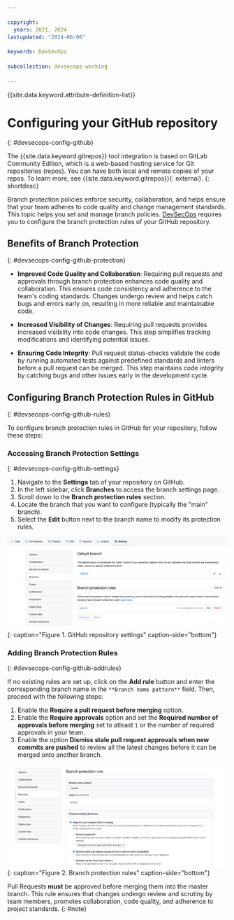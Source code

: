 ```yaml
---

copyright:
  years: 2021, 2024
lastupdated: "2024-06-06"

keywords: DevSecOps

subcollection: devsecops-working

---
```


{{site.data.keyword.attribute-definition-list}}


# Configuring your GitHub repository
{: #devsecops-config-github}

The {{site.data.keyword.gitrepos}} tool integration is based on GitLab Community Edition, which is a web-based hosting service for Git repositories (repos). You can have both local and remote copies of your repos. To learn more, see {{site.data.keyword.gitrepos}}{: external}.
{: shortdesc}

Branch protection policies enforce security, collaboration, and helps ensure that your team adheres to code quality and change management standards. This topic helps you set and manage branch policies. [DevSecOps](/docs/devsecops?topic=devsecops-cd-devsecops-arch) requires you to configure the branch protection rules of your GitHub repository.


## Benefits of Branch Protection
{: #devsecops-config-github-protection}

- **Improved Code Quality and Collaboration**: Requiring pull requests and approvals through branch protection enhances code quality and collaboration. This ensures code consistency and adherence to the team's coding standards. Changes undergo review and helps catch bugs and errors early on, resulting in more reliable and maintainable code.

- **Increased Visibility of Changes**: Requiring pull requests provides increased visibility into code changes. This step simplifies tracking modifications and identifying potential issues.

- **Ensuring Code Integrity**: Pull request status-checks validate the code by running automated tests against predefined standards and linters before a pull request can be merged. This step maintains code integrity by catching bugs and other issues early in the development cycle.

## Configuring Branch Protection Rules in GitHub
{: #devsecops-config-github-rules}

To configure branch protection rules in GitHub for your repository, follow these steps:

### Accessing Branch Protection Settings
{: #devsecops-config-github-settings}

1. Navigate to the **Settings** tab of your repository on GitHub.
2. In the left sidebar, click **Branches** to access the branch settings page.
3. Scroll down to the **Branch protection rules** section.
4. Locate the branch that you want to configure (typically the "main" branch).
5. Select the **Edit** button next to the branch name to modify its protection rules.

![GitHub repository settings](images/devsecops_configure-branch-protection_github_settings.png){: caption="Figure 1. GitHub repository settings" caption-side="bottom"}

### Adding Branch Protection Rules
{: #devsecops-config-github-addrules}

If no existing rules are set up, click on the **Add rule** button and enter the corresponding branch name in the `**Branch name pattern**` field. Then, proceed with the following steps:

1. Enable the **Require a pull request before merging** option.
2. Enable the **Require approvals** option and set the **Required number of approvals before merging** set to atleast `1` or the number of required approvals in your team.
3. Enable the option **Dismiss stale pull request approvals when new commits are pushed** to review all the latest changes before it can be merged onto another branch.

![Branch protection rules](images/devsecops_configure-branch-protection_branch_protection_rule.png){: caption="Figure 2. Branch protection rules" caption-side="bottom"}

Pull Requests **must** be approved before merging them into the master branch. This rule ensures that changes undergo review and scrutiny by team members, promotes collaboration, code quality, and adherence to project standards.
{: #note}


